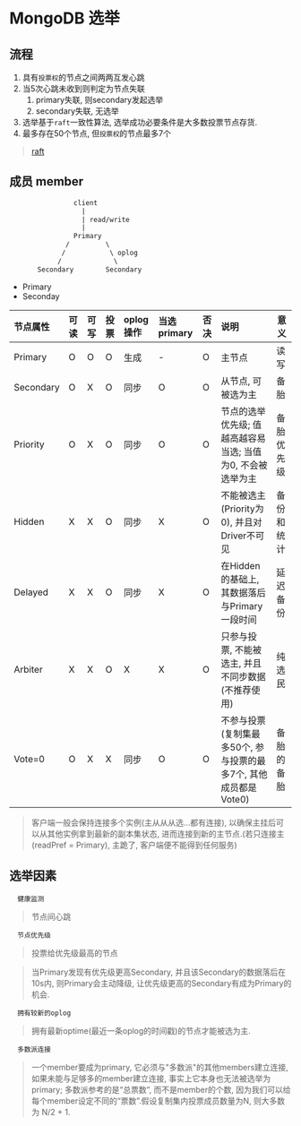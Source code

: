 # MongoDB 选举

## 流程

1. 具有`投票权`的节点之间两两互发心跳
2. 当5次心跳未收到则判定为节点失联
   1. primary失联, 则secondary发起选举
   2. secondary失联, 无选举
3. 选举基于`raft`一致性算法, 选举成功必要条件是大多数投票节点存货.
4. 最多存在50个节点, 但`投票权`的节点最多7个

> [raft](algo-raft.md)

## 成员 member  

```txt
                client
                  |
                  | read/write
                  |
                Primary
              /         \
             /           \ oplog
            /             \
       Secondary        Secondary
```

- Primary
- Seconday

| 节点属性  | 可读 | 可写 | 投票 | oplog操作 | 当选primary | 否决 | 说明                                                             | 意义       |
| :-------- | :--- | :--- | :--- | :-------- | :---------- | :--- | :--------------------------------------------------------------- | ---------- |
| Primary   | O    | O    | O    | 生成      | -           | O    | 主节点                                                           | 读写       |
| Secondary | O    | X    | O    | 同步      | O           | O    | 从节点, 可被选为主                                               | 备胎       |
| Priority  | O    | X    | O    | 同步      | O           | O    | 节点的选举优先级; 值越高越容易当选; 当值为0, 不会被选举为主      | 备胎优先级 |
| Hidden    | X    | X    | O    | 同步      | X           | O    | 不能被选主(Priority为0), 并且对Driver不可见                      | 备份和统计 |
| Delayed   | X    | X    | O    | 同步      | X           | O    | 在Hidden的基础上, 其数据落后与Primary一段时间                    | 延迟备份   |
| Arbiter   | X    | X    | O    | X         | X           | O    | 只参与投票, 不能被选主, 并且不同步数据(不推荐使用)               | 纯选民     |
| Vote=0    | O    | X    | X    | 同步      | O           | O    | 不参与投票(复制集最多50个, 参与投票的最多7个, 其他成员都是Vote0) | 备胎的备胎 |

> 客户端一般会保持连接多个实例(主从从从选...都有连接), 以确保主挂后可以从其他实例拿到最新的副本集状态, 进而连接到新的主节点.(若只连接主(readPref = Primary), 主跪了, 客户端便不能得到任何服务)  
  
## 选举因素

      健康监测  

> 节点间心跳  

      节点优先级  

> 投票给优先级最高的节点  

> 当Primary发现有优先级更高Secondary, 并且该Secondary的数据落后在10s内, 则Primary会主动降级, 让优先级更高的Secondary有成为Primary的机会.  

      拥有较新的oplog  

> 拥有最新optime(最近一条oplog的时间戳)的节点才能被选为主.  

      多数派连接  

> 一个member要成为primary, 它必须与"多数派"的其他members建立连接, 如果未能与足够多的member建立连接, 事实上它本身也无法被选举为primary; 多数派参考的是“总票数”, 而不是member的个数, 因为我们可以给每个member设定不同的“票数”.假设复制集内投票成员数量为N, 则大多数为 N/2 + 1.  

